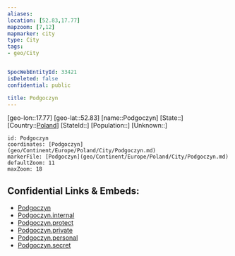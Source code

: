 ```yaml
---
aliases: 
location: [52.83,17.77]
mapzoom: [7,12] 
mapmarker: city 
type: City
tags:
- geo/City


SpocWebEntityId: 33421
isDeleted: false
confidential: public

title: Podgoczyn
---
```

[geo-lon::17.77]
[geo-lat::52.83]
[name::Podgoczyn]
[State::]
[Country::[Poland](geo/Continent/Europe/Poland.md)]
[StateId::]
[Population::]
[Unknown::]


```leaflet
id: Podgoczyn
coordinates: [Podgoczyn](geo/Continent/Europe/Poland/City/Podgoczyn.md)
markerFile: [Podgoczyn](geo/Continent/Europe/Poland/City/Podgoczyn.md)
defaultZoom: 11 
maxZoom: 18
```


## Confidential Links & Embeds: 
- [Podgoczyn](../../../../../../_public/geo/Continent/Europe/Poland/City/Podgoczyn.md) 
- [Podgoczyn.internal](../../../../../../_internal/geo/Continent/Europe/Poland/City/Podgoczyn.internal.md) 
- [Podgoczyn.protect](../../../../../../_protect/geo/Continent/Europe/Poland/City/Podgoczyn.protect.md) 
- [Podgoczyn.private](../../../../../../_private/geo/Continent/Europe/Poland/City/Podgoczyn.private.md) 
- [Podgoczyn.personal](../../../../../../_personal/geo/Continent/Europe/Poland/City/Podgoczyn.personal.md) 
- [Podgoczyn.secret](../../../../../../_secret/geo/Continent/Europe/Poland/City/Podgoczyn.secret.md) 
